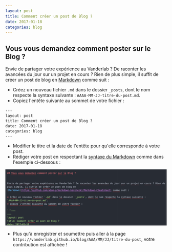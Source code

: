```yaml
---
layout: post
title: Comment créer un post de Blog ?
date: 2017-01-18
categories: blog
---
```


## Vous vous demandez comment poster sur le Blog ?


Envie de partager votre expérience au Vanderlab ? De raconter les avancées du jour sur un projet en cours ? Rien de plus simple, il suffit de créer un post de blog en [Markdown](https://github.com/adam-p/markdown-here/wiki/Markdown-Cheatsheet) comme suit :

* Créez un nouveau fichier `.md` dans le dossier `_posts`, dont le nom respecte la syntaxe suivante : `AAAA-MM-JJ-titre-du-post.md`.
* Copiez l'entête suivante au sommet de votre fichier :

```---
---
layout: post
title: Comment créer un post de Blog ?
date: 2017-01-18
categories: blog
---
```
* Modifier le titre et la date de l'entête pour qu'elle corresponde à votre post.
* Rédiger votre post en respectant la [syntaxe du Markdown](https://github.com/adam-p/markdown-here/wiki/Markdown-Cheatsheet#emphasis) comme dans l'exemple ci-dessous :

[image]: /images/ExempleMarkdown.png "Un exemple de Markdown"
![alt text][image]

* Plus qu'à enregistrer et soumettre puis aller à la page `https://vanderlab.github.io/blog/AAA/MM/JJ/titre-du-post`, votre contribution est affichée !
